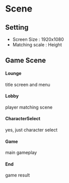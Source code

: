 # Scene

## Setting
- Screen Size : 1920x1080
- Matching scale : Height


## Game Scene

#### Lounge
title screen and menu

#### Lobby
player matching scene

#### CharacterSelect
yes, just character select


#### Game
main gameplay


#### End
game result
